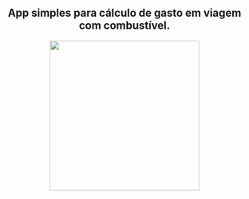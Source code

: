<h2 align="center">App simples para cálculo de gasto em viagem com combustível.</h2>

<p align="center">
  <img width="300" src="https://github.com/DevNicNic/DevNicNic/assets/141369022/2b2aeebd-8ca1-4687-aa27-1ba695ff93c8" />
<p/>




